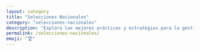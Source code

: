 ```yaml
---
layout: category
title: "Selecciones Nacionales"
category: "selecciones-nacionales"
description: "Explora las mejores prácticas y estrategias para la gestión exitosa de selecciones nacionales."
permalink: /selecciones-nacionales/
emoji: "🏆"
---
```

